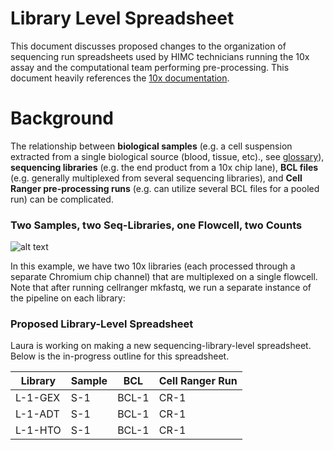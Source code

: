 # Library Level Spreadsheet
This document discusses proposed changes to the organization of sequencing run spreadsheets used by HIMC technicians running the 10x assay and the computational team performing pre-processing. This document heavily references the [10x documentation](https://support.10xgenomics.com/single-cell-gene-expression/software/pipelines/latest/using/mkfastq).

# Background
The relationship between **biological samples** (e.g. a cell suspension extracted from a single biological source (blood, tissue, etc)., see [glossary](https://support.10xgenomics.com/single-cell-gene-expression/software/pipelines/latest/glossary)), **sequencing libraries** (e.g. the end product from a 10x chip lane), **BCL files** (e.g. generally multiplexed from several sequencing libraries), and **Cell Ranger pre-processing runs** (e.g. can utilize several BCL files for a pooled run) can be complicated. 

### Two Samples, two Seq-Libraries, one Flowcell, two Counts
![alt text](https://support.10xgenomics.com/img/mkfastq-1.png "")

In this example, we have two 10x libraries (each processed through a separate Chromium chip channel) that are multiplexed on a single flowcell. Note that after running cellranger mkfastq, we run a separate instance of the pipeline on each library:

### Proposed Library-Level Spreadsheet
Laura is working on making a new sequencing-library-level spreadsheet. Below is the in-progress outline for this spreadsheet.

| Library  | Sample  | BCL  | Cell Ranger Run  |   
|---|---|---|---|
| L-1-GEX  | S-1  | BCL-1  | CR-1  |   
| L-1-ADT  | S-1  | BCL-1  | CR-1  |   
| L-1-HTO  | S-1  | BCL-1  | CR-1  |  
